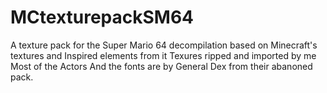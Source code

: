 # MCtexturepackSM64
A texture pack for the Super Mario 64 decompilation based on Minecraft's textures and Inspired elements from it
Texures ripped and imported by me
Most of the Actors And the fonts are by General Dex from their abanoned pack.